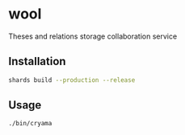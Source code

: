 # wool

Theses and relations storage collaboration service

## Installation

```bash
shards build --production --release
```

## Usage

```bash
./bin/cryama
```
